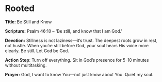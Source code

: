 # Rooted

**Title:** Be Still and Know

**Scripture:** Psalm 46:10 – 'Be still, and know that I am God.'

**Devotion:**
Stillness is not laziness—it’s trust. The deepest roots grow in rest, not hustle. When you’re still before God, your soul hears His voice more clearly. Be still. Let God be God.

**Action Step:** Turn off everything. Sit in God’s presence for 5–10 minutes without multitasking.

**Prayer:**
God, I want to know You—not just know about You. Quiet my soul.
